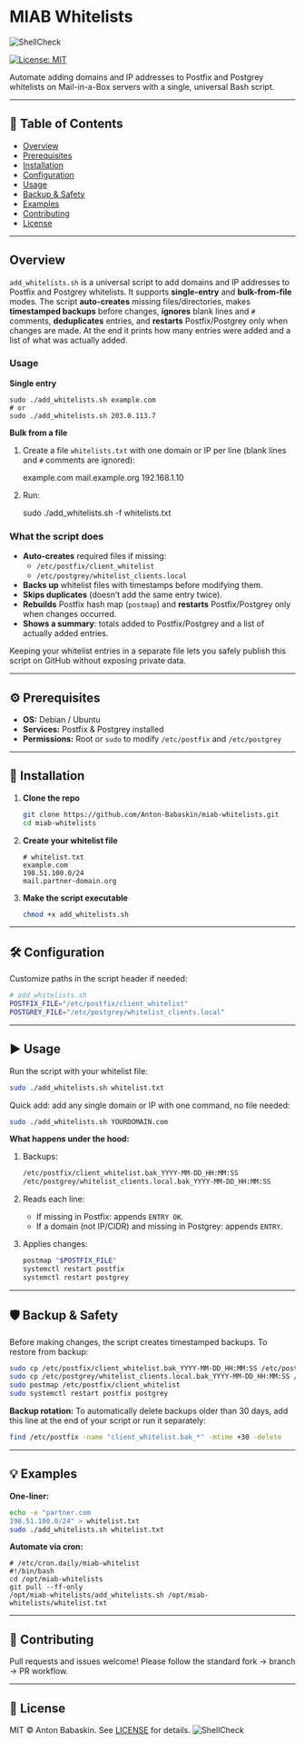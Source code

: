# MIAB Whitelists

![ShellCheck](https://github.com/Anton-Babaskin/miab-whitelists/actions/workflows/shellcheck.yml/badge.svg)


[![License: MIT](https://img.shields.io/badge/license-MIT-blue.svg)](LICENSE)

Automate adding domains and IP addresses to Postfix and Postgrey whitelists on Mail-in-a-Box servers with a single, universal Bash script.

---

## 📖 Table of Contents

* [Overview](#overview)
* [Prerequisites](#prerequisites)
* [Installation](#installation)
* [Configuration](#configuration)
* [Usage](#usage)
* [Backup & Safety](#backup--safety)
* [Examples](#examples)
* [Contributing](#contributing)
* [License](#license)

---

## Overview
`add_whitelists.sh` is a universal script to add domains and IP addresses to Postfix and Postgrey whitelists. It supports **single-entry** and **bulk-from-file** modes. The script **auto-creates** missing files/directories, makes **timestamped backups** before changes, **ignores** blank lines and `#` comments, **deduplicates** entries, and **restarts** Postfix/Postgrey only when changes are made. At the end it prints how many entries were added and a list of what was actually added.

### Usage

**Single entry**
    
    sudo ./add_whitelists.sh example.com
    # or
    sudo ./add_whitelists.sh 203.0.113.7

**Bulk from a file**

1) Create a file `whitelists.txt` with one domain or IP per line (blank lines and `#` comments are ignored):
    
    example.com
    mail.example.org
    192.168.1.10
    

2) Run:
    
    sudo ./add_whitelists.sh -f whitelists.txt

### What the script does
- **Auto-creates** required files if missing:
  - `/etc/postfix/client_whitelist`
  - `/etc/postgrey/whitelist_clients.local`
- **Backs up** whitelist files with timestamps before modifying them.
- **Skips duplicates** (doesn’t add the same entry twice).
- **Rebuilds** Postfix hash map (`postmap`) and **restarts** Postfix/Postgrey only when changes occurred.
- **Shows a summary**: totals added to Postfix/Postgrey and a list of actually added entries.


Keeping your whitelist entries in a separate file lets you safely publish this script on GitHub without exposing private data.

---

## ⚙️ Prerequisites

* **OS:** Debian / Ubuntu
* **Services:** Postfix & Postgrey installed
* **Permissions:** Root or `sudo` to modify `/etc/postfix` and `/etc/postgrey`

---

## 🚀 Installation

1. **Clone the repo**

   ```bash
   git clone https://github.com/Anton-Babaskin/miab-whitelists.git
   cd miab-whitelists
   ```
2. **Create your whitelist file**

   ```text
   # whitelist.txt
   example.com
   198.51.100.0/24
   mail.partner-domain.org
   ```
3. **Make the script executable**

   ```bash
   chmod +x add_whitelists.sh
   ```

---

## 🛠️ Configuration

Customize paths in the script header if needed:

```bash
# add_whitelists.sh
POSTFIX_FILE="/etc/postfix/client_whitelist"
POSTGREY_FILE="/etc/postgrey/whitelist_clients.local"
```

---

## ▶️ Usage

Run the script with your whitelist file:

```bash
sudo ./add_whitelists.sh whitelist.txt
```
Quick add: add any single domain or IP with one command, no file needed:
```bash
sudo ./add_whitelists.sh YOURDOMAIN.com
```
**What happens under the hood:**

1. Backups:

   ```bash
   /etc/postfix/client_whitelist.bak_YYYY-MM-DD_HH:MM:SS
   /etc/postgrey/whitelist_clients.local.bak_YYYY-MM-DD_HH:MM:SS
   ```
2. Reads each line:

   * If missing in Postfix: appends `ENTRY OK`.
   * If a domain (not IP/CIDR) and missing in Postgrey: appends `ENTRY`.
3. Applies changes:

   ```bash
   postmap "$POSTFIX_FILE"
   systemctl restart postfix
   systemctl restart postgrey
   ```

---

## 🛡️ Backup & Safety

Before making changes, the script creates timestamped backups. To restore from backup:

```bash
sudo cp /etc/postfix/client_whitelist.bak_YYYY-MM-DD_HH:MM:SS /etc/postfix/client_whitelist
sudo cp /etc/postgrey/whitelist_clients.local.bak_YYYY-MM-DD_HH:MM:SS /etc/postgrey/whitelist_clients.local
sudo postmap /etc/postfix/client_whitelist
sudo systemctl restart postfix postgrey
```

**Backup rotation:**
To automatically delete backups older than 30 days, add this line at the end of your script or run it separately:

```bash
find /etc/postfix -name "client_whitelist.bak_*" -mtime +30 -delete
```

---

## 💡 Examples

**One-liner:**

```bash
echo -e "partner.com
198.51.100.0/24" > whitelist.txt
sudo ./add_whitelists.sh whitelist.txt
```

**Automate via cron:**

```cron
# /etc/cron.daily/miab-whitelist
#!/bin/bash
cd /opt/miab-whitelists
git pull --ff-only
/opt/miab-whitelists/add_whitelists.sh /opt/miab-whitelists/whitelist.txt
```

---

## 🤝 Contributing

Pull requests and issues welcome!
Please follow the standard fork → branch → PR workflow.

---

## 📜 License

MIT © Anton Babaskin. See [LICENSE](LICENSE) for details.
![ShellCheck](https://github.com/Anton-Babaskin/miab-whitelists/actions/workflows/shellcheck.yml/badge.svg)

